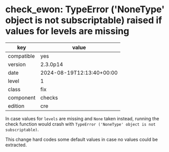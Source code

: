 [//]: # (werk v2)
# check_ewon: TypeError ('NoneType' object is not subscriptable) raised if values for levels are missing

key        | value
---------- | ---
compatible | yes
version    | 2.3.0p14
date       | 2024-08-19T12:13:40+00:00
level      | 1
class      | fix
component  | checks
edition    | cre

In case values for `levels` are missing and `None` taken instead, running the check function would
crash with `TypeError ('NoneType' object is not subscriptable)`.

This change hard codes some default values in case no values could be extracted.